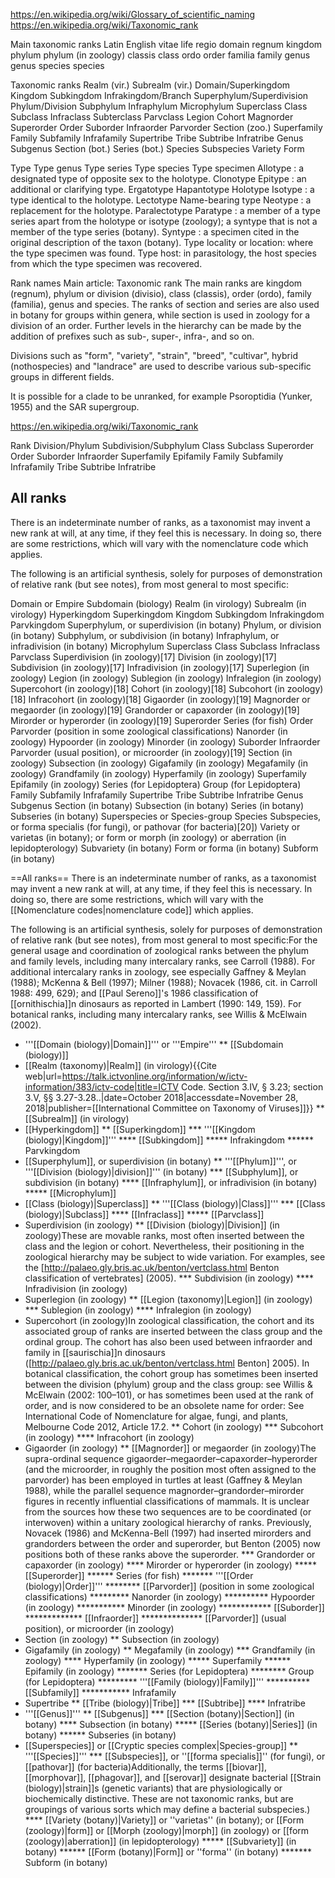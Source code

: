https://en.wikipedia.org/wiki/Glossary_of_scientific_naming
https://en.wikipedia.org/wiki/Taxonomic_rank


Main taxonomic ranks
Latin	English
vitae	life
regio	domain
regnum	kingdom
phylum	phylum (in zoology)
classis	class
ordo	order
familia	family
genus	genus
species	species


Taxonomic ranks
Realm (vir.)
Subrealm (vir.)
Domain/Superkingdom
Kingdom
Subkingdom
Infrakingdom/Branch
Superphylum/Superdivision
Phylum/Division
Subphylum
Infraphylum
Microphylum
Superclass
Class
Subclass
Infraclass
Subterclass
Parvclass
Legion
Cohort
Magnorder
Superorder
Order
Suborder
Infraorder
Parvorder
Section (zoo.)
Superfamily
Family
Subfamily
Infrafamily
Supertribe
Tribe
Subtribe
Infratribe
Genus
Subgenus
Section (bot.)
Series (bot.)
Species
Subspecies
Variety
Form


Type
Type genus
Type series
Type species
Type specimen
Allotype : a designated type of opposite sex to the holotype.
Clonotype
Epitype : an additional or clarifying type.
Ergatotype
Hapantotype
Holotype
Isotype : a type identical to the holotype.
Lectotype
Name-bearing type
Neotype : a replacement for the holotype.
Paralectotype
Paratype : a member of a type series apart from the holotype or isotype (zoology); a syntype that is not a member of the type series (botany).
Syntype : a specimen cited in the original description of the taxon (botany).
Type locality or location: where the type specimen was found.
Type host: in parasitology, the host species from which the type specimen was recovered.

Rank names
Main article: Taxonomic rank
The main ranks are kingdom (regnum), phylum or division (divisio), class (classis), order (ordo), family (familia), genus and species. The ranks of section and series are also used in botany for groups within genera, while section is used in zoology for a division of an order. Further levels in the hierarchy can be made by the addition of prefixes such as sub-, super-, infra-, and so on.

Divisions such as "form", "variety", "strain", "breed", "cultivar", hybrid (nothospecies) and "landrace" are used to describe various sub-specific groups in different fields.

It is possible for a clade to be unranked, for example Psoroptidia (Yunker, 1955) and the SAR supergroup.


https://en.wikipedia.org/wiki/Taxonomic_rank

Rank
Division/Phylum
Subdivision/Subphylum
Class
Subclass
Superorder
Order
Suborder
Infraorder
Superfamily
Epifamily
Family
Subfamily
Infrafamily
Tribe
Subtribe
Infratribe


## All ranks
There is an indeterminate number of ranks, as a taxonomist may invent a new rank at will, at any time, if they feel this is necessary. In doing so, there are some restrictions, which will vary with the nomenclature code which applies.

The following is an artificial synthesis, solely for purposes of demonstration of relative rank (but see notes), from most general to most specific:

Domain or Empire
Subdomain (biology)
Realm (in virology)
Subrealm (in virology)
Hyperkingdom
Superkingdom
Kingdom
Subkingdom
Infrakingdom
Parvkingdom
Superphylum, or superdivision (in botany)
Phylum, or division (in botany)
Subphylum, or subdivision (in botany)
Infraphylum, or infradivision (in botany)
Microphylum
Superclass
Class
Subclass
Infraclass
Parvclass
Superdivision (in zoology)[17]
Division (in zoology)[17]
Subdivision (in zoology)[17]
Infradivision (in zoology)[17]
Superlegion (in zoology)
Legion (in zoology)
Sublegion (in zoology)
Infralegion (in zoology)
Supercohort (in zoology)[18]
Cohort (in zoology)[18]
Subcohort (in zoology)[18]
Infracohort (in zoology)[18]
Gigaorder (in zoology)[19]
Magnorder or megaorder (in zoology)[19]
Grandorder or capaxorder (in zoology)[19]
Mirorder or hyperorder (in zoology)[19]
Superorder
Series (for fish)
Order
Parvorder (position in some zoological classifications)
Nanorder (in zoology)
Hypoorder (in zoology)
Minorder (in zoology)
Suborder
Infraorder
Parvorder (usual position), or microorder (in zoology)[19]
Section (in zoology)
Subsection (in zoology)
Gigafamily (in zoology)
Megafamily (in zoology)
Grandfamily (in zoology)
Hyperfamily (in zoology)
Superfamily
Epifamily (in zoology)
Series (for Lepidoptera)
Group (for Lepidoptera)
Family
Subfamily
Infrafamily
Supertribe
Tribe
Subtribe
Infratribe
Genus
Subgenus
Section (in botany)
Subsection (in botany)
Series (in botany)
Subseries (in botany)
Superspecies or Species-group
Species
Subspecies, or forma specialis (for fungi), or pathovar (for bacteria)[20])
Variety or varietas (in botany); or form or morph (in zoology) or aberration (in lepidopterology)
Subvariety (in botany)
Form or forma (in botany)
Subform (in botany)









==All ranks== 
There is an indeterminate number of ranks, as a taxonomist may invent a new rank at will, at any time, if they feel this is necessary. In doing so, there are some restrictions, which will vary with the [[Nomenclature codes|nomenclature code]] which applies.

The following is an artificial synthesis, solely for purposes of demonstration of relative rank (but see notes), from most general to most specific:<ref>For the general usage and coordination of zoological ranks between the phylum and family levels, including many intercalary ranks, see Carroll (1988). For additional intercalary ranks in zoology, see especially Gaffney & Meylan (1988); McKenna & Bell (1997); Milner (1988); Novacek (1986, cit. in Carroll 1988: 499, 629); and [[Paul Sereno]]'s 1986 classification of [[ornithischia]]n dinosaurs as reported in Lambert (1990: 149, 159). For botanical ranks, including many intercalary ranks, see Willis & McElwain (2002).</ref>
* '''[[Domain (biology)|Domain]]''' or '''Empire'''
** [[Subdomain (biology)]]
* [[Realm (taxonomy)|Realm]] (in virology)<ref name=ICTV_2018>{{Cite web|url=https://talk.ictvonline.org/information/w/ictv-information/383/ictv-code|title=ICTV Code. Section 3.IV, § 3.23; section 3.V, §§ 3.27-3.28..|date=October 2018|accessdate=November 28, 2018|publisher=[[International Committee on Taxonomy of Viruses]]}}</ref>
** [[Subrealm]] (in virology)<ref name=ICTV_2018 />
* [[Hyperkingdom]]
** [[Superkingdom]]
*** '''[[Kingdom (biology)|Kingdom]]'''
**** [[Subkingdom]]
***** Infrakingdom
****** Parvkingdom
* [[Superphylum]], or superdivision (in botany)
** '''[[Phylum]]''', or '''[[Division (biology)|division]]''' (in botany)
*** [[Subphylum]], or subdivision (in botany)
**** [[Infraphylum]], or infradivision (in botany)
***** [[Microphylum]]
* [[Class (biology)|Superclass]]
** '''[[Class (biology)|Class]]'''
*** [[Class (biology)|Subclass]]
**** [[Infraclass]]
***** [[Parvclass]]
* Superdivision (in zoology)<ref name="divisionzool" />
** [[Division (biology)|Division]] (in zoology)<ref name="divisionzool">These are movable ranks, most often inserted between the class and the legion or cohort. Nevertheless, their positioning in the zoological hierarchy may be subject to wide variation. For examples, see the [http://palaeo.gly.bris.ac.uk/benton/vertclass.html Benton classification of vertebrates] (2005).</ref>
*** Subdivision (in zoology)<ref name="divisionzool" />
**** Infradivision (in zoology)<ref name="divisionzool" />
* Superlegion (in zoology)
** [[Legion (taxonomy)|Legion]] (in zoology)
*** Sublegion (in zoology)
**** Infralegion (in zoology)
* Supercohort (in zoology)<ref name="cohort">In zoological classification, the cohort and its associated group of ranks are inserted between the class group and the ordinal group. The cohort has also been used between infraorder and family in [[saurischia]]n dinosaurs ([http://palaeo.gly.bris.ac.uk/benton/vertclass.html Benton] 2005). In botanical classification, the cohort group has sometimes been inserted between the division (phylum) group and the class group: see Willis & McElwain (2002: 100–101), or has sometimes been used at the rank of order, and is now considered to be an obsolete name for order: See International Code of Nomenclature for algae, fungi, and plants, Melbourne Code 2012, Article 17.2.</ref>
** Cohort (in zoology)<ref name="cohort"/>
*** Subcohort (in zoology)<ref name="cohort"/>
**** Infracohort (in zoology)<ref name="cohort"/>
* Gigaorder (in zoology)<ref name="ordinal"/>
** [[Magnorder]] or megaorder (in zoology)<ref name="ordinal">The supra-ordinal sequence gigaorder–megaorder–capaxorder–hyperorder (and the microorder, in roughly the position most often assigned to the parvorder) has been employed in turtles at least (Gaffney & Meylan 1988), while the parallel sequence magnorder–grandorder–mirorder figures in recently influential classifications of mammals. It is unclear from the sources how these two sequences are to be coordinated (or interwoven) within a unitary zoological hierarchy of ranks. Previously, Novacek (1986) and McKenna-Bell (1997) had inserted mirorders and grandorders between the order and superorder, but Benton (2005) now positions both of these ranks above the superorder.</ref>
*** Grandorder or capaxorder (in zoology)<ref name="ordinal"/>
**** Mirorder or hyperorder (in zoology)<ref name="ordinal"/>
***** [[Superorder]]
****** Series (for fish)
******* '''[[Order (biology)|Order]]'''
******** [[Parvorder]] (position in some zoological classifications)
********* Nanorder (in zoology)
********** Hypoorder (in zoology)
*********** Minorder (in zoology)
************ [[Suborder]]
************* [[Infraorder]]
************** [[Parvorder]] (usual position), or microorder (in zoology)<ref name="ordinal" />
* Section (in zoology)
** Subsection (in zoology)
* Gigafamily (in zoology)
** Megafamily (in zoology)
*** Grandfamily (in zoology)
**** Hyperfamily (in zoology)
***** Superfamily
****** Epifamily (in zoology)
******* Series (for Lepidoptera)
******** Group (for Lepidoptera)
********* '''[[Family (biology)|Family]]'''
********** [[Subfamily]]
*********** Infrafamily
* Supertribe
** [[Tribe (biology)|Tribe]]
*** [[Subtribe]]
**** Infratribe
* '''[[Genus]]'''
** [[Subgenus]]
*** [[Section (botany)|Section]] (in botany)
**** Subsection (in botany)
***** [[Series (botany)|Series]] (in botany)
****** Subseries (in botany)
* [[Superspecies]] or [[Cryptic species complex|Species-group]]
** '''[[Species]]'''
*** [[Subspecies]], or ''[[forma specialis]]'' (for fungi), or [[pathovar]] (for bacteria)<ref>Additionally, the terms [[biovar]], [[morphovar]], [[phagovar]], and [[serovar]] designate bacterial [[Strain (biology)|strain]]s (genetic variants) that are physiologically or biochemically distinctive. These are not taxonomic ranks, but are groupings of various sorts which may define a bacterial subspecies.</ref>)
**** [[Variety (botany)|Variety]] or ''varietas'' (in botany); or [[Form (zoology)|form]] or [[Morph (zoology)|morph]] (in zoology) or [[form (zoology)|aberration]] (in lepidopterology)
***** [[Subvariety]] (in botany)
****** [[Form (botany)|Form]] or ''forma'' (in botany)
******* Subform (in botany)
